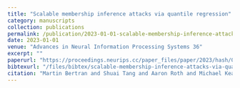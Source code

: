 ```yaml
---
title: "Scalable membership inference attacks via quantile regression"
category: manuscripts
collection: publications
permalink: /publication/2023-01-01-scalable-membership-inference-attacks-via-quantile-regressio
date: 2023-01-01
venue: "Advances in Neural Information Processing Systems 36"
excerpt: ""
paperurl: "https://proceedings.neurips.cc/paper_files/paper/2023/hash/01328d0767830e73a612f9073e9ff15f-Abstract-Conference.html"
bibtexurl: "/files/bibtex/scalable-membership-inference-attacks-via-quantile-regressio.bib"
citation: "Martin Bertran and Shuai Tang and Aaron Roth and Michael Kearns and Jamie H Morgenstern and Steven Z Wu. “Scalable membership inference attacks via quantile regression.” Advances in Neural Information Processing Systems."
---
```


<!-- add abstract or notes here -->

